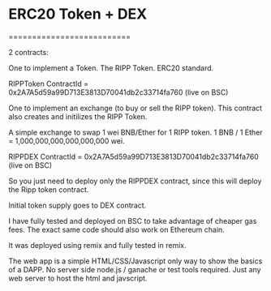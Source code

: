 # ERC20 Token + DEX
==========================

2 contracts:

One to implement a Token. The RIPP Token. ERC20 standard.

RIPPToken ContractId = 0x2A7A5d59a99D713E3813D70041db2c33714fa760  (live on BSC) 







One to implement an exchange (to buy or sell the RIPP token). This contract also creates and initilizes the RIPP Token. 

A simple exchange to swap 1 wei BNB/Ether for 1 RIPP token. 1 BNB / 1 Ether = 1,000,000,000,000,000,000 wei.

RIPPDEX ContractId = 0x2A7A5d59a99D713E3813D70041db2c33714fa760   (live on BSC)






So you just need to deploy only the RIPPDEX contract, since this will deploy the Ripp token contract. 

Initial token supply goes to DEX contract. 

I have fully tested and deployed on BSC to take advantage of cheaper gas fees. The exact same code should also work on Ethereum chain. 

It was deployed using remix and fully tested in remix. 

The web app is a simple HTML/CSS/Javascript only way to show the basics of a DAPP. No server side node.js / ganache or test tools required. Just any web server to host the html and javscript. 


